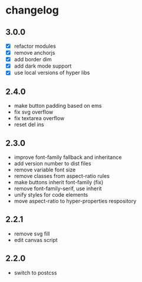 # changelog

## 3.0.0

- [x] refactor modules
- [x] remove anchorjs
- [x] add border dim
- [x] add dark mode support
- [x] use local versions of hyper libs

## 2.4.0

- make button padding based on ems
- fix svg overflow
- fix textarea overflow
- reset del ins

## 2.3.0

- improve font-family fallback and inheritance
- add version number to dist files
- remove variable font size
- remove classes from aspect-ratio rules
- make buttons inherit font-family (fix)
- remove font-family-serif, use inherit
- unify styles for code elements
- move aspect-ratio to hyper-properties respository

## 2.2.1

- remove svg fill
- edit canvas script

## 2.2.0

- switch to postcss
